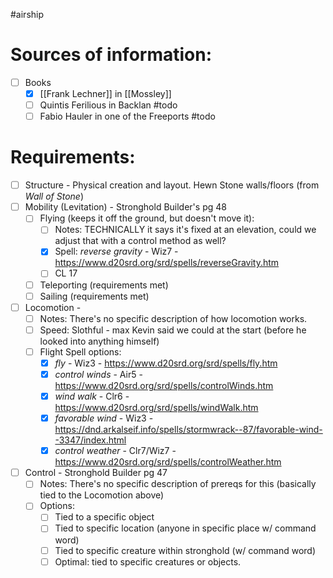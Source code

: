 #airship 
# Sources of information:
- [ ] Books
	- [x] [[Frank Lechner]] in [[Mossley]]
	- [ ] Quintis Ferilious in Backlan #todo
	- [ ] Fabio Hauler in one of the Freeports #todo

# Requirements:
- [ ] Structure - Physical creation and layout.  Hewn Stone walls/floors (from <em>Wall of Stone</em>)
- [ ] Mobility (Levitation) - Stronghold Builder's pg 48
	- [ ] Flying (keeps it off the ground, but doesn't move it):
		- [ ] Notes: TECHNICALLY it says it's fixed at an elevation, could we adjust that with a control method as well?
		- [x] Spell: <em>reverse gravity</em> - Wiz7 - https://www.d20srd.org/srd/spells/reverseGravity.htm
		- [ ] CL 17
	- [ ] Teleporting (requirements met)
	- [ ] Sailing (requirements met)
- [ ] Locomotion - 
	- [ ] Notes: There's no specific description of how locomotion works.
	- [ ] Speed: Slothful - max Kevin said we could at the start (before he looked into anything himself)
	- [ ] Flight Spell options:
		- [x] <em>fly</em> - Wiz3 - https://www.d20srd.org/srd/spells/fly.htm
		- [x] <em>control winds</em> - Air5 - https://www.d20srd.org/srd/spells/controlWinds.htm
		- [x] <em>wind walk</em> - Clr6 - https://www.d20srd.org/srd/spells/windWalk.htm
		- [x] <em>favorable wind</em> - Wiz3 - https://dnd.arkalseif.info/spells/stormwrack--87/favorable-wind--3347/index.html
		- [x] <em>control weather</em> - Clr7/Wiz7 - https://www.d20srd.org/srd/spells/controlWeather.htm
- [ ] Control - Stronghold Builder pg 47
	- [ ] Notes: There's no specific description of prereqs for this (basically tied to the Locomotion above)
	- [ ] Options:
		- [ ] Tied to a specific object
		- [ ] Tied to specific location (anyone in specific place w/ command word)
		- [ ] Tied to specific creature within stronghold (w/ command word)
		- [ ] Optimal: tied to specific creatures or objects.